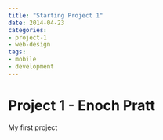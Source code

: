 ```yaml
---
title: "Starting Project 1"
date: 2014-04-23
categories:
- project-1
- web-design
tags:
- mobile
- development
---
```



# Project 1 - Enoch Pratt

My first project